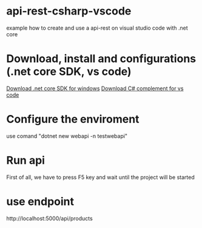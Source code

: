 # api-rest-csharp-vscode
example how to create and use a api-rest on visual studio code with .net core

# Download, install and configurations (.net core SDK, vs code)

[Download .net core SDK for windows](https://dotnet.microsoft.com/download)
[Download C# complement for vs code](https://marketplace.visualstudio.com/items?itemName=ms-vscode.csharp)

# Configure the enviroment

use comand "dotnet new webapi -n testwebapi"

# Run api

First of all, we have to press F5 key and wait until the project will be started

# use endpoint

http://localhost:5000/api/products
